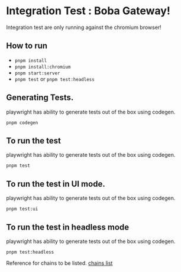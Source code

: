 # Integration Test : Boba Gateway!

Integration test are only running against the chromium browser!

## How to run

- `pnpm install`
- `pnpm install:chromium`
- `pnpm start:server`
- `pnpm test` or `pnpm test:headless`


## Generating Tests.
 playwright has ability to generate tests out of the box using codegen.
 
```ssh
pnpm codegen
```

## To run the test
 playwright has ability to generate tests out of the box using codegen.
 
```ssh
pnpm test
```

## To run the test in UI mode.
 playwright has ability to generate tests out of the box using codegen.
 
```ssh
pnpm test:ui
```

## To run the test in headless mode
 playwright has ability to generate tests out of the box using codegen.
 
```ssh
pnpm test:headless
```

Reference for chains to be listed.
[chains list](https://github.com/wevm/viem/blob/main/src/chains/index.ts)
